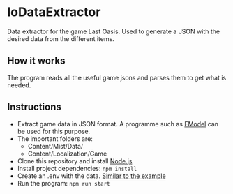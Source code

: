 # loDataExtractor

Data extractor for the game Last Oasis. Used to generate a JSON with the desired data from the different items.

## How it works

The program reads all the useful game jsons and parses them to get what is needed.

## Instructions

* Extract game data in JSON format. A programme such as [FModel](https://github.com/4sval/FModel) can be used for this purpose.
* The important folders are: 
  * Content/Mist/Data/
  * Content/Localization/Game
* Clone this repository and install [Node.js](https://nodejs.org/es/)
* Install project dependencies: `npm install`
* Create an .env with the data. [Similar to the example](.env.example)
* Run the program: `npm run start`
